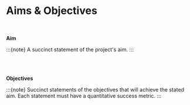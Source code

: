 Aims & Objectives
=================

<br>

**Aim**

:::{note}
A succinct statement of the project's aim.
:::

<br>
<br>

**Objectives**

:::{note}
Succinct statements of the objectives that will achieve the stated aim.  Each statement must have a quantitative success metric.
:::

<br>
<br>

<br>
<br>

<br>
<br>

<br>
<br>